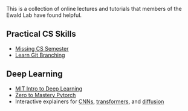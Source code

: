 This is a collection of online lectures and tutorials that members of the Ewald Lab have found helpful. 

## Practical CS Skills
- [Missing CS Semester](https://missing.csail.mit.edu/)
- [Learn Git Branching](https://learngitbranching.js.org/)

## Deep Learning
- [MIT Intro to Deep Learning](https://introtodeeplearning.com/)
- [Zero to Mastery Pytorch](https://www.learnpytorch.io/)
- Interactive explainers for [CNNs](https://poloclub.github.io/cnn-explainer/), [transformers](https://poloclub.github.io/transformer-explainer/), and [diffusion](https://poloclub.github.io/diffusion-explainer/)
